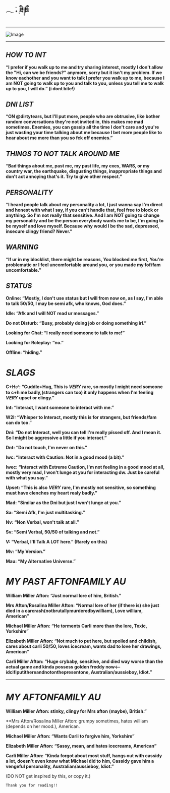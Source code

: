 ## 𓂃 ࣪˖ ִֶཐི༏ཋྀ󠀮

***
![Image](https://github.com/user-attachments/assets/55680c04-bf7c-4b62-ab23-b7b2a59b9ce5)
***
## ***HOW TO INT***

**“I prefer if you walk up to me and try sharing interest, mostly I don't allow the "Hi, can we be friends?" anymore, sorry but it isn't my problem. If we know eachother and you want to talk I prefer you walk up to me, because I am NOT going to walk up to you and talk to you, unless you tell me to walk up to you, I will do.” (i dont bite!)** 

## ***DNI LIST***

**“ON @dirtytears, but I'll put more, people who are obtrusive, like bother random conversations they're not invited in, this makes me mad sometimes. Enemies, you can gossip all the time I don't care and you're just wasting your time talking about me because I bet more people like to hear about me more than you so fck off enemies.”**

## ***THINGS TO NOT TALK AROUND ME***

**“Bad things about me, past me, my past life, my exes, WARS, or my country war, the earthquake, disgusting things, inappropriate things and don't act annoying that's it. Try to give other respect.”**

## ***PERSONALITY***

**“I heard people talk about my personality a lot, I just wanna say I'm direct and honest with what I say, if you can't handle that, feel free to block or anything. So I'm not really that sensitive. And I am NOT going to change my personality and be the person everybody wants me to be, I'm going to be myself and love myself. Because why would I be the sad, depressed, insecure clingy friend? Never.”**

## ***WARNING***

**“If ur in my blocklist, there might be reasons, You blocked me first, You're problematic or I feel uncomfortable around you, or you made my fof/fam uncomfortable.”**

## ***STATUS***

**Online: “Mostly, I don't use status but I will from now on, as I say, I'm able to talk 50/50, I may be semi afk, who knows, God does.”**

**Idle: “Afk and I will NOT read ur messages.”**

**Do not Disturb: “Busy, probably doing job or doing something irl.”**

**Looking for Chat: “I really need someone to talk to me!”**

**Looking for Roleplay: “no.”**

**Offline: “hiding.”**

# ***SLAGS***

**C+H✅: “Cuddle+Hug, This is** ***VERY*** **rare, so mostly I might need someone to c+h me badly,(strangers can too) it only happens when I'm feeling** ***VERY*** **upset or clingy.”**

**Int: “Interact, I want someone to interact with me.”**

**W2I: “Whisper to Interact, mostly this is for strangers, but friends/fam can do too.”**

**Dni: “Do not Interact, well you can tell I'm really pïssed off. And I mean it. So I might be aggressive a little if you interact.”**

**Dnt: “Do not touch, I'm never on this.”**

**Iwc: “Interact with Caution: Not in a good mood (a bit).”**

**Iwec: “Interact with Extreme Caution, I'm not feeling in a good mood at all, mostly very mad, I won't lunge at you for interacting dw. Just be careful with what you say.”**

**Upset: “This is also** ***VERY*** **rare, I'm mostly not sensitive, so something must have clenches my heart realy badly.”**


**Mad: “Similar as the Dni but just I won't lunge at you.”**

**Sa: “Semi Afk, I'm just multitasking.”**

**Nv: “Non Verbal, won't talk at all.”**

**Sv: “Semi Verbal, 50/50 of talking and not.”**

**V: “Verbal, I'll Talk A LOT here.” (Rarely on this)**

**Mv: “My Version.”**

**Mau: “My Alternative Universe.”**

# ***MY PAST AFTONFAMILY AU***

**William Miller Afton: “Just normal lore of him, British.”**

**Mrs Afton/Rosalina Miller Afton: “Normal lore of her (if there is) she just died in a carcrash(notbrutallymurderedbywilliam), Love william, American”**

**Michael Miller Afton: “He torments Carli more than the lore, Toxic, Yorkshire”**

**Elizabeth Miller Afton: “Not much to put here, but spoiled and childish, cares about carli 50/50, loves icecream, wants dad to love her drawings, American”**

**Carli Miller Afton: “Huge crybaby, sensitive, and died way worse than the actual game and kinda possess golden freddy now<--idcifiputithereandnotonthepresentone, Australian/aussieboy, Idiot.”**

***
# ***MY AFTONFAMILY AU***

**William Miller Afton: stinky, clingy for Mrs afton (maybe), British.”**

**Mrs Afton/Rosalina Miller Afton: grumpy sometimes, hates william (depends on her mood.), American.

**Michael Miller Afton: “Wants Carli to forgive him, Yorkshire”**

**Elizabeth Miller Afton: “Sassy, mean, and hates icecreams, American”**

**Carli Miller Afton: “Kinda forgot about most stuff, hangs out with cassidy a lot, doesn't even know what Michael did to him, Cassidy gave him a vengeful personality, Australian/aussieboy, Idiot.”**

(DO NOT get inspired by this, or copy it.)

    Thank you for reading!!



